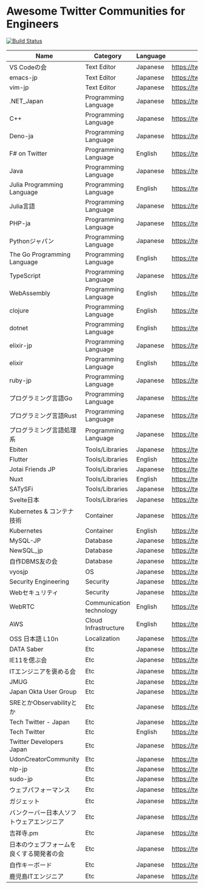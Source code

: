 # Awesome Twitter Communities for Engineers

[![Build Status](https://github.com/mattn/awesome-twitter-communities/actions/workflows/lint.yaml/badge.svg?branch=main)](https://github.com/mattn/awesome-twitter-communities/actions/workflows/lint.yaml?query=branch%3Amain)

|Name|Category|Language|URL|
|-|-|-|-|
|VS Codeの会|Text Editor|Japanese|https://twitter.com/i/communities/1498865559353511941|
|emacs-jp|Text Editor|Japanese|https://twitter.com/i/communities/1498276712034947072|
|vim-jp|Text Editor|Japanese|https://twitter.com/i/communities/1497961032404594691|
|.NET_Japan|Programming Language|Japanese|https://twitter.com/i/communities/1496977662640009217|
|C++|Programming Language|Japanese|https://twitter.com/i/communities/1499396722514345984|
|Deno-ja|Programming Language|Japanese|https://twitter.com/i/communities/1498174921562013698|
|F# on Twitter|Programming Language|English|https://twitter.com/i/communities/1493280005589196801|
|Java|Programming Language|Japanese|https://twitter.com/i/communities/1497219281079398402|
|Julia Programming Language|Programming Language|English|https://twitter.com/i/communities/1441046367514755082|
|Julia言語|Programming Language|Japanese|https://twitter.com/i/communities/1499390501467811845|
|PHP-ja|Programming Language|Japanese|https://twitter.com/i/communities/1497741277789835264|
|Pythonジャパン|Programming Language|Japanese|https://twitter.com/i/communities/1498184748728205315|
|The Go Programming Language|Programming Language|English|https://twitter.com/i/communities/1493637136502960134|
|TypeScript|Programming Language|Japanese|https://twitter.com/i/communities/1499329858178289664|
|WebAssembly|Programming Language|English|https://twitter.com/i/communities/1497545442023944192|
|clojure|Programming Language|English|https://twitter.com/i/communities/1494013093059432451|
|dotnet|Programming Language|English|https://twitter.com/i/communities/1488624124817666051|
|elixir-jp|Programming Language|Japanese|https://twitter.com/i/communities/1498232167864082435|
|elixir|Programming Language|English|https://twitter.com/i/communities/1493287155942232066|
|ruby-jp|Programming Language|Japanese|https://twitter.com/i/communities/1496768365683408900|
|プログラミング言語Go|Programming Language|Japanese|https://twitter.com/i/communities/1498095077222400000|
|プログラミング言語Rust|Programming Language|Japanese|https://twitter.com/i/communities/1498496039401451522|
|プログラミング言語処理系|Programming Language|Japanese|https://twitter.com/i/communities/1499381283864342530|
|Ebiten|Tools/Libraries|Japanese|https://twitter.com/i/communities/1498350105346600960|
|Flutter|Tools/Libraries|English|https://twitter.com/i/communities/1472249315724771329|
|Jotai Friends JP|Tools/Libraries|Japanese|https://twitter.com/i/communities/1497150937806213120|
|Nuxt|Tools/Libraries|English|https://twitter.com/i/communities/1498235047194808320|
|SATySFi|Tools/Libraries|Japanese|https://twitter.com/i/communities/1498074334619123712|
|Svelte日本|Tools/Libraries|Japanese|https://twitter.com/i/communities/1499182207491260424|
|Kubernetes & コンテナ技術|Container|Japanese|https://twitter.com/i/communities/1498974495989956614|
|Kubernetes|Container|English|https://twitter.com/i/communities/1444745802383953921|
|MySQL-JP|Database|Japanese|https://twitter.com/i/communities/1496795585982382084|
|NewSQL_jp|Database|Japanese|https://twitter.com/i/communities/1498603867285581824|
|自作DBMS友の会|Database|Japanese|https://twitter.com/i/communities/1498114917672505344|
|vyosjp|OS|Japanese|https://twitter.com/i/communities/1498101007733370880|
|Security Engineering|Security|Japanese|https://twitter.com/i/communities/1498138021723467781|
|Webセキュリティ|Security|Japanese|https://twitter.com/i/communities/1498053973097730048|
|WebRTC|Communication technology|English|https://twitter.com/i/communities/1498133315164860419|
|AWS|Cloud Infrastructure|English|https://twitter.com/i/communities/1471503983839567878|
|OSS 日本語 L10n|Localization|Japanese|https://twitter.com/i/communities/1498961283546157061|
|DATA Saber|Etc|Japanese|https://twitter.com/i/communities/1498660583415361536|
|IE11を偲ぶ会|Etc|Japanese|https://twitter.com/i/communities/1498870842784043009|
|ITエンジニアを褒める会|Etc|Japanese|https://twitter.com/i/communities/1494319842585083906|
|JMUG|Etc|Japanese|https://twitter.com/i/communities/1498585537527320577|
|Japan Okta User Group|Etc|Japanese|https://twitter.com/i/communities/1498432461839036418|
|SREとかObservabilityとか|Etc|Japanese|https://twitter.com/i/communities/1498088713670172675|
|Tech Twitter - Japan|Etc|Japanese|https://twitter.com/i/communities/1494649689215737856|
|Tech Twitter|Etc|English|https://twitter.com/i/communities/1472105760389668865|
|Twitter Developers Japan|Etc|Japanese|https://twitter.com/i/communities/1493041080077795328|
|UdonCreatorCommunity|Etc|Japanese|https://twitter.com/i/communities/1497068375553765378|
|nlp-jp|Etc|Japanese|https://twitter.com/i/communities/1498287599928365062|
|sudo-jp|Etc|Japanese|https://twitter.com/i/communities/1499227044982374401|
|ウェブパフォーマンス|Etc|Japanese|https://twitter.com/i/communities/1498089387422515202|
|ガジェット|Etc|Japanese|https://twitter.com/i/communities/1498224086652121099|
|バンクーバー日本人ソフトウェアエンジニア|Etc|Japanese|https://twitter.com/i/communities/1498574247895056384|
|吉祥寺.pm|Etc|Japanese|https://twitter.com/i/communities/1498106494989967363|
|日本のウェブフォームを良くする開発者の会|Etc|Japanese|https://twitter.com/i/communities/1498168121336614916|
|自作キーボード|Etc|Japanese|https://twitter.com/i/communities/1495468692813287425|
|鹿児島ITエンジニア|Etc|Japanese|https://twitter.com/i/communities/1496763936682954752|
